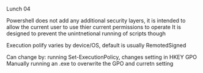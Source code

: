 Lunch 04

Powershell does not add any additional security layers, it is intended to allow the current user to use thier current permissions to operate
It is designed to prevent the unintnetional running of scripts though 

Execution polify varies by device/OS, default is usually RemotedSigned

Can change by:
running Set-ExecutionPolicy, changes setting in HKEY
GPO
Manually running an .exe to overwrite the GPO and curretn setting